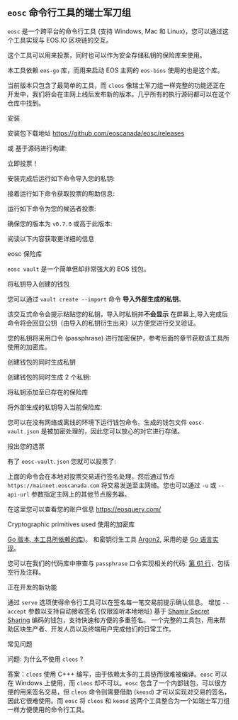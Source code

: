 `eosc` 命令行工具的瑞士军刀组
----------------------------

`eosc` 是一个跨平台的命令行工具 (支持 Windows, Mac 和 Linux)，您可以通过这个工具实现与 EOS.IO 区块链的交互。

这个工具可以用来投票，同时也可以作为安全存储私钥的保险库来使用。



本工具依赖 `eos-go` 库，而用来启动 EOS 主网的 `eos-bios` 使用的也是这个库。

当前版本只包含了最简单的工具，而 `cleos` 像瑞士军刀组一样完整的功能还正在开发中，我们将会在主网上线后发布新的版本。几乎所有的执行源码都可以在这个仓库中找到。


安装

安装包下载地址 https://github.com/eoscanada/eosc/releases

或
基于源码进行构建:

立即投票！

安装完成后运行如下命令导入您的私钥:

接着运行如下命令获取投票的帮助信息:

运行如下命令为您的候选者投票:

确保您的版本为 `v0.7.0` 或高于此版本:

阅读以下内容获取更详细的信息

eosc 保险库

`eosc vault` 是一个简单但却非常强大的 EOS 钱包。

将私钥导入创建的钱包

您可以通过 `vault create --import` 命令 **导入外部生成的私钥**。

该交互式命令会提示粘贴您的私钥，导入时私钥并**不会显示** 在屏幕上,导入完成后命令将会回显公钥（由导入的私钥衍生出来）以方便您进行交叉验证。

您的私钥将采用口令 (passphrase) 进行加密保护，参考后面的章节获取该工具所使用的加密库。

创建钱包的同时生成私钥

创建钱包的同时生成 2 个私钥:

将私钥添加至已存在的保险库

将外部生成的私钥导入当前保险库:

您可以在没有网络或离线的环境下运行钱包命令。生成的钱包文件 `eosc-vault.json` 是被加密处理的，因此您可以放心的对它进行存储。

投出您的选票

有了 `eosc-vault.json` 您就可以投票了:

上面的命令会在本地对投票交易进行签名处理，然后通过节点 `https://mainnet.eoscanada.com` 将交易发送至主网络。您也可以通过 `-u` 或 `--api-url` 参数指定主网上的其他节点服务器。

在这里您可以查看您的账户信息 https://eosquery.com/

Cryptographic primitives used
使用的加密库

[Go 版本, 本工具所依赖的库](https://godoc.org/golang.org/x/crypto/nacl/secretbox))。
和密钥衍生工具 [Argon2](https://en.wikipedia.org/wiki/Argon2),
采用的是 [Go 语言实现](https://godoc.org/golang.org/x/crypto/argon2)。

您可以在我们的代码库中审查与 `passphrase` 口令实现相关的代码: [第 61 行](./vault/passphrase.go)，包括空行及注释。

正在开发的新功能

通过 `serve` 选项使得命令行工具可以在签名每一笔交易前提示确认信息。
增加 `--accept` 参数以支持自动接收签名 (仅限监听本地地址)
基于 [Shamir Secret Sharing](https://en.wikipedia.org/wiki/Shamir%27s_Secret_Sharing) 编码的钱包，支持快速和方便的多重签名。
一个完整的工具包，用来帮助区块生产者、开发人员以及终端用户完成他们的日常工作。

常见问题

问题: 为什么不使用 `cleos` ?

答案：`cleos` 使用 C+++ 编写，由于依赖太多的工具链而很难被编译。`eosc` 可以在 Windows 上使用，而 `cleos` 却不可以。`eosc` 包含了一个内部钱包，可以很方便的用来签名交易，但 `cleos` 命令则需要借助 (`keosd`) 才可以实现对交易的签名，因此它很难使用。而 `eosc` 将 `cleos` 和 `keosd` 这两个工具整合为一个如瑞士军刀组一样方便使用的命令行工具。

